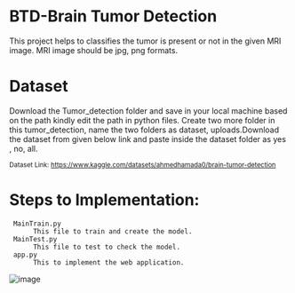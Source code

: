 # BTD-Brain Tumor Detection
   This project helps to classifies the tumor is present or not in the given MRI image. MRI image should be jpg, png formats.

# Dataset

Download the Tumor_detection folder and save in your local machine based on the path kindly edit the path in python files. Create two more folder in this tumor_detection, name the two folders as dataset, uploads.Download the dataset from given below link and paste inside the dataset folder as yes , no, all.

<sub>Dataset Link: https://www.kaggle.com/datasets/ahmedhamada0/brain-tumor-detection

# Steps to Implementation:
     MainTrain.py
          This file to train and create the model.
     MainTest.py
          This file to test to check the model.
     app.py
          This to implement the web application.
![image](https://user-images.githubusercontent.com/84146807/198495740-d3de8b6c-d31e-4baf-bf94-7d569b1e1618.png)

    
